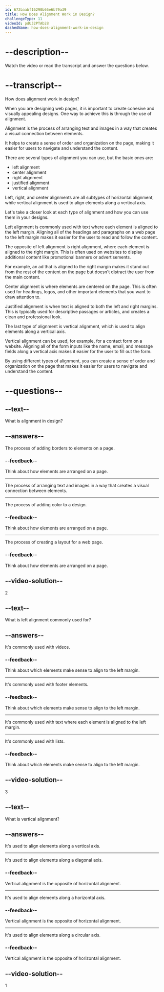 ```yaml
---
id: 672baabf16290b66e6b79a39
title: How Does Alignment Work in Design?
challengeType: 11
videoId: pdU32PTAb28
dashedName: how-does-alignment-work-in-design
---
```


# --description--

Watch the video or read the transcript and answer the questions below.

# --transcript--

How does alignment work in design?

When you are designing web pages, it is important to create cohesive and visually appealing designs. One way to achieve this is through the use of alignment.

Alignment is the process of arranging text and images in a way that creates a visual connection between elements.

It helps to create a sense of order and organization on the page, making it easier for users to navigate and understand the content.

There are several types of alignment you can use, but the basic ones are:

- left alignment
- center alignment
- right alignment
- justified alignment
- vertical alignment

Left, right, and center alignments are all subtypes of horizontal alignment, while vertical alignment is used to align elements along a vertical axis.

Let's take a closer look at each type of alignment and how you can use them in your designs.

Left alignment is commonly used with text where each element is aligned to the left margin. Aligning all of the headings and paragraphs on a web page to the left margin makes it easier for the user to read and follow the content.

The opposite of left alignment is right alignment, where each element is aligned to the right margin. This is often used on websites to display additional content like promotional banners or advertisements.

For example, an ad that is aligned to the right margin makes it stand out from the rest of the content on the page but doesn't distract the user from the main content.

Center alignment is where elements are centered on the page. This is often used for headings, logos, and other important elements that you want to draw attention to.

Justified alignment is when text is aligned to both the left and right margins. This is typically used for descriptive passages or articles, and creates a clean and professional look.

The last type of alignment is vertical alignment, which is used to align elements along a vertical axis.

Vertical alignment can be used, for example, for a contact form on a website. Aligning all of the form inputs like the name, email, and message fields along a vertical axis makes it easier for the user to fill out the form.

By using different types of alignment, you can create a sense of order and organization on the page that makes it easier for users to navigate and understand the content.

# --questions--

## --text--

What is alignment in design?

## --answers--

The process of adding borders to elements on a page.

### --feedback--

Think about how elements are arranged on a page.

---

The process of arranging text and images in a way that creates a visual connection between elements.

---

The process of adding color to a design.

### --feedback--

Think about how elements are arranged on a page.

---

The process of creating a layout for a web page.

### --feedback--

Think about how elements are arranged on a page.

## --video-solution--

2

## --text--

What is left alignment commonly used for?

## --answers--

It's commonly used with videos.

### --feedback--

Think about which elements make sense to align to the left margin.

---

It's commonly used with footer elements.

### --feedback--

Think about which elements make sense to align to the left margin.

---

It's commonly used with text where each element is aligned to the left margin.

---

It's commonly used with lists.

### --feedback--

Think about which elements make sense to align to the left margin.

## --video-solution--

3

## --text--

What is vertical alignment?

## --answers--

It's used to align elements along a vertical axis.

---

It's used to align elements along a diagonal axis.

### --feedback--

Vertical alignment is the opposite of horizontal alignment.

---

It's used to align elements along a horizontal axis.

### --feedback--

Vertical alignment is the opposite of horizontal alignment.

---

It's used to align elements along a circular axis.

### --feedback--

Vertical alignment is the opposite of horizontal alignment.

## --video-solution--

1
